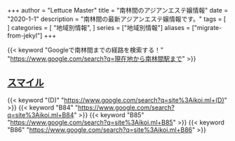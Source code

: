 +++
author = "Lettuce Master"
title = "南林間のアジアンエステ嬢情報"
date = "2020-1-1"
description = "南林間の最新アジアンエステ嬢情報です。"
tags = [
]
categories = [
    "地域別情報",
]
series = ["地域別情報"]
aliases = ["migrate-from-jekyl"]
+++

{{< keyword "Googleで南林間までの経路を検索する！" "https://www.google.com/search?q=現在地から南林間駅まで" >}}

## [スマイル](http://ikoi.ml/)
{{< keyword "(D)" "https://www.google.com/search?q=site%3Aikoi.ml+(D)" >}} {{< keyword "B84" "https://www.google.com/search?q=site%3Aikoi.ml+B84" >}} {{< keyword "B85" "https://www.google.com/search?q=site%3Aikoi.ml+B85" >}} {{< keyword "B86" "https://www.google.com/search?q=site%3Aikoi.ml+B86" >}} 

